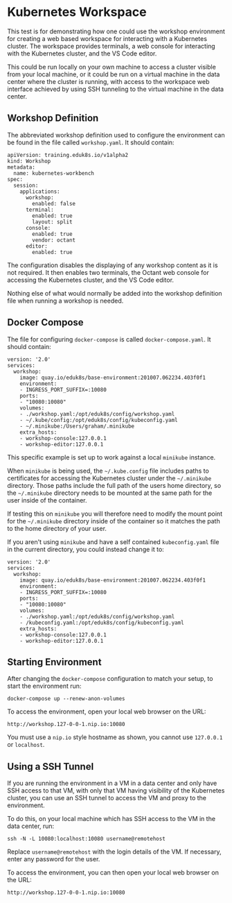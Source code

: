 Kubernetes Workspace
====================

This test is for demonstrating how one could use the workshop environment
for creating a web based workspace for interacting with a Kubernetes
cluster. The workspace provides terminals, a web console for interacting
with the Kubernetes cluster, and the VS Code editor.

This could be run locally on your own machine to access a cluster visible
from your local machine, or it could be run on a virtual machine in the
data center where the cluster is running, with access to the workspace web
interface achieved by using SSH tunneling to the virtual machine in the
data center.

Workshop Definition
-------------------

The abbreviated workshop definition used to configure the environment can
be found in the file called `workshop.yaml`. It should contain:

```
apiVersion: training.eduk8s.io/v1alpha2
kind: Workshop
metadata:
  name: kubernetes-workbench
spec:
  session:
    applications:
      workshop:
        enabled: false
      terminal:
        enabled: true
        layout: split
      console:
        enabled: true
        vendor: octant
      editor:
        enabled: true
```

The configuration disables the displaying of any workshop content as it is
not required. It then enables two terminals, the Octant web console for
accessing the Kubernetes cluster, and the VS Code editor.

Nothing else of what would normally be added into the workshop definition
file when running a workshop is needed.

Docker Compose
--------------

The file for configuring `docker-compose` is called `docker-compose.yaml`.
It should contain:

```
version: '2.0'
services:
  workshop:
    image: quay.io/eduk8s/base-environment:201007.062234.403f0f1
    environment:
    - INGRESS_PORT_SUFFIX=:10080
    ports:
    - "10080:10080"
    volumes:
    - ./workshop.yaml:/opt/eduk8s/config/workshop.yaml
    - ~/.kube/config:/opt/eduk8s/config/kubeconfig.yaml
    - ~/.minikube:/Users/graham/.minikube
    extra_hosts:
    - workshop-console:127.0.0.1
    - workshop-editor:127.0.0.1
```

This specific example is set up to work against a local `minikube` instance.

When `minikube` is being used, the `~/.kube.config` file includes paths to
certificates for accessing the Kubernetes cluster under the `~/.minikube`
directory. Those paths include the full path of the users home directory,
so the `~/.minikube` directory needs to be mounted at the same path for the
user inside of the container.

If testing this on `minikube` you will therefore need to modify the mount
point for the `~/.minikube` directory inside of the container so it matches
the path to the home directory of your user.

If you aren't using `minikube` and have a self contained `kubeconfig.yaml`
file in the current directory, you could instead change it to:

```
version: '2.0'
services:
  workshop:
    image: quay.io/eduk8s/base-environment:201007.062234.403f0f1
    environment:
    - INGRESS_PORT_SUFFIX=:10080
    ports:
    - "10080:10080"
    volumes:
    - ./workshop.yaml:/opt/eduk8s/config/workshop.yaml
    - /kubeconfig.yaml:/opt/eduk8s/config/kubeconfig.yaml
    extra_hosts:
    - workshop-console:127.0.0.1
    - workshop-editor:127.0.0.1
```

Starting Environment
--------------------

After changing the `docker-compose` configuration to match your setup, to
start the environment run:

```
docker-compose up --renew-anon-volumes
```

To access the environment, open your local web browser on the URL:

```
http://workshop.127-0-0-1.nip.io:10080
```

You must use a `nip.io` style hostname as shown, you cannot use `127.0.0.1`
or `localhost`.

Using a SSH Tunnel
------------------

If you are running the environment in a VM in a data center and only have
SSH access to that VM, with only that VM having visibility of the Kubernetes
cluster, you can use an SSH tunnel to access the VM and proxy to the
environment.

To do this, on your local machine which has SSH access to the VM in the data
center, run:

```
ssh -N -L 10080:localhost:10080 username@remotehost
```

Replace `username@remotehost` with the login details of the VM. If necessary,
enter any password for the user.

To access the environment, you can then open your local web browser on the
URL:

```
http://workshop.127-0-0-1.nip.io:10080
```
